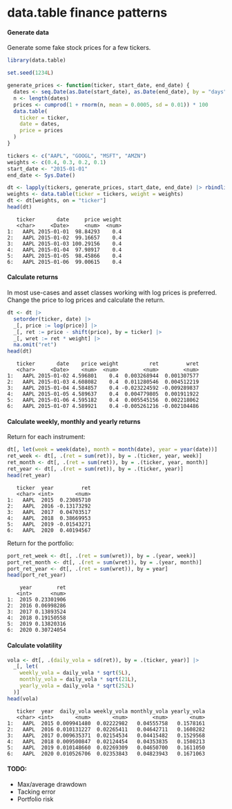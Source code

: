 # data.table finance patterns

#### Generate data

Generate some fake stock prices for a few tickers.

``` r
library(data.table)

set.seed(1234L)

generate_prices <- function(ticker, start_date, end_date) {
  dates <- seq.Date(as.Date(start_date), as.Date(end_date), by = "days")
  n <- length(dates)
  prices <- cumprod(1 + rnorm(n, mean = 0.0005, sd = 0.01)) * 100
  data.table(
    ticker = ticker,
    date = dates,
    price = prices
  )
}

tickers <- c("AAPL", "GOOGL", "MSFT", "AMZN")
weights <- c(0.4, 0.3, 0.2, 0.1)
start_date <- "2015-01-01"
end_date <- Sys.Date()

dt <- lapply(tickers, generate_prices, start_date, end_date) |> rbindlist()
weights <- data.table(ticker = tickers, weight = weights)
dt <- dt[weights, on = "ticker"]
head(dt)
```

       ticker       date     price weight
       <char>     <Date>     <num>  <num>
    1:   AAPL 2015-01-01  98.84293    0.4
    2:   AAPL 2015-01-02  99.16657    0.4
    3:   AAPL 2015-01-03 100.29156    0.4
    4:   AAPL 2015-01-04  97.98917    0.4
    5:   AAPL 2015-01-05  98.45866    0.4
    6:   AAPL 2015-01-06  99.00615    0.4

#### Calculate returns

In most use-cases and asset classes working with log prices is
preferred. Change the price to log prices and calculate the return.

``` r
dt <- dt |>
  setorder(ticker, date) |>
  _[, price := log(price)] |>
  _[, ret := price - shift(price), by = ticker] |>
  _[, wret := ret * weight] |>
  na.omit("ret")
head(dt)
```

       ticker       date    price weight          ret         wret
       <char>     <Date>    <num>  <num>        <num>        <num>
    1:   AAPL 2015-01-02 4.596801    0.4  0.003268944  0.001307577
    2:   AAPL 2015-01-03 4.608082    0.4  0.011280546  0.004512219
    3:   AAPL 2015-01-04 4.584857    0.4 -0.023224592 -0.009289837
    4:   AAPL 2015-01-05 4.589637    0.4  0.004779805  0.001911922
    5:   AAPL 2015-01-06 4.595182    0.4  0.005545156  0.002218062
    6:   AAPL 2015-01-07 4.589921    0.4 -0.005261216 -0.002104486

#### Calculate weekly, monthly and yearly returns

Return for each instrument:

``` r
dt[, let(week = week(date), month = month(date), year = year(date))]
ret_week <- dt[, .(ret = sum(ret)), by = .(ticker, year, week)]
ret_month <- dt[, .(ret = sum(ret)), by = .(ticker, year, month)]
ret_year <- dt[, .(ret = sum(ret)), by = .(ticker, year)]
head(ret_year)
```

       ticker  year         ret
       <char> <int>       <num>
    1:   AAPL  2015  0.23085710
    2:   AAPL  2016 -0.13173292
    3:   AAPL  2017  0.04703517
    4:   AAPL  2018  0.38669953
    5:   AAPL  2019 -0.01543271
    6:   AAPL  2020  0.40194567

Return for the portfolio:

``` r
port_ret_week <- dt[, .(ret = sum(wret)), by = .(year, week)]
port_ret_month <- dt[, .(ret = sum(wret)), by = .(year, month)]
port_ret_year <- dt[, .(ret = sum(wret)), by = year]
head(port_ret_year)
```

        year        ret
       <int>      <num>
    1:  2015 0.23301906
    2:  2016 0.06998286
    3:  2017 0.13893524
    4:  2018 0.19150558
    5:  2019 0.13820316
    6:  2020 0.30724054

#### Calculate volatility

``` r
vola <- dt[, .(daily_vola = sd(ret)), by = .(ticker, year)] |>
  _[, let(
    weekly_vola = daily_vola * sqrt(5L),
    monthly_vola = daily_vola * sqrt(21L),
    yearly_vola = daily_vola * sqrt(252L)
  )]
head(vola)
```

       ticker  year  daily_vola weekly_vola monthly_vola yearly_vola
       <char> <int>       <num>       <num>        <num>       <num>
    1:   AAPL  2015 0.009941480  0.02222982   0.04555758   0.1578161
    2:   AAPL  2016 0.010131227  0.02265411   0.04642711   0.1608282
    3:   AAPL  2017 0.009635371  0.02154534   0.04415482   0.1529568
    4:   AAPL  2018 0.009500847  0.02124454   0.04353835   0.1508213
    5:   AAPL  2019 0.010148660  0.02269309   0.04650700   0.1611050
    6:   AAPL  2020 0.010526706  0.02353843   0.04823943   0.1671063

#### TODO:

- Max/average drawdown
- Tacking error
- Portfolio risk
